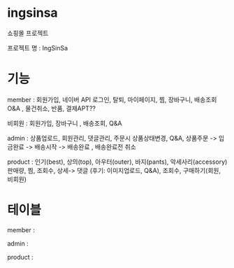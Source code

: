 # ingsinsa

쇼핑몰 프로젝트

프로젝트 명 : IngSinSa

# 기능

member : 회원가입, 네이버 API 로그인, 탈퇴, 마이페이지, 찜, 장바구니, 배송조회 O&A , 물건취소, 반품, 결제APT??

비회원 : 회원가입, 장바구니 , 배송조회, Q&A

admin : 상품업로드, 회원관리, 댓글관리,  주문시 상품상태변경, Q&A, 상품주문 -> 입금완료 -> 배송시작 -> 배송완료 , 배송완료전 취소 

product : 인기(best), 상의(top), 아우터(outer), 바지(pants), 악세사리(accessory)
          판매량, 찜, 조회수, 상세-> 댓글 (후기: 이미지업로드, Q&A), 조회수, 구매하기(회원, 비회원)
          
          



# 테이블
member : 

admin : 

product : 
